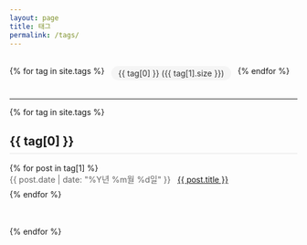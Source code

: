 ```yaml
---
layout: page
title: 태그
permalink: /tags/
---
```


<div class="tags-page">
  <div class="tags-cloud">
    {% for tag in site.tags %}
      <a href="#{{ tag[0] }}" class="tag-link" style="font-size: {{ tag[1].size | times: 5 | plus: 100 }}%;">
        {{ tag[0] }} ({{ tag[1].size }})
      </a>
    {% endfor %}
  </div>

  <hr>

  {% for tag in site.tags %}
  <div class="tag-section" id="{{ tag[0] }}">
    <h2 class="tag-title">{{ tag[0] }}</h2>
    <ul class="post-list">
      {% for post in tag[1] %}
        <li>
          <span class="post-date">{{ post.date | date: "%Y년 %m월 %d일" }}</span>
          <a href="{{ post.url | relative_url }}">{{ post.title }}</a>
        </li>
      {% endfor %}
    </ul>
  </div>
  {% endfor %}
</div>

<style>
  .tags-page {
    margin-top: 2rem;
  }
  
  .tags-cloud {
    display: flex;
    flex-wrap: wrap;
    gap: 0.75rem;
    margin-bottom: 2rem;
  }
  
  .tag-link {
    display: inline-block;
    padding: 0.25rem 0.75rem;
    background-color: #f5f5f5;
    border-radius: 20px;
    text-decoration: none;
    color: #333;
  }
  
  .tag-link:hover {
    background-color: #e0e0e0;
  }
  
  .tag-section {
    margin-bottom: 3rem;
  }
  
  .tag-title {
    border-bottom: 2px solid #f0f0f0;
    padding-bottom: 0.5rem;
    margin-bottom: 1rem;
  }
  
  .post-list {
    list-style: none;
    padding-left: 0;
  }
  
  .post-list li {
    margin-bottom: 0.5rem;
  }
  
  .post-date {
    color: #666;
    font-size: 0.9rem;
    margin-right: 0.5rem;
  }
</style> 